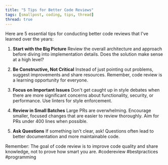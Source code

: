 ```yaml
---
title: "5 Tips for Better Code Reviews"
tags: [smallpost, coding, tips, thread]
thread: true
---
```


Here are 5 essential tips for conducting better code reviews that I've learned over the years:

1. **Start with the Big Picture**
Review the overall architecture and approach before diving into implementation details. Does the solution make sense at a high level?

2. **Be Constructive, Not Critical**
Instead of just pointing out problems, suggest improvements and share resources. Remember, code review is a learning opportunity for everyone.

3. **Focus on Important Issues**
Don't get caught up in style debates when there are more significant concerns about functionality, security, or performance. Use linters for style enforcement.

4. **Review in Small Batches**
Large PRs are overwhelming. Encourage smaller, focused changes that are easier to review thoroughly. Aim for PRs under 400 lines when possible.

5. **Ask Questions**
If something isn't clear, ask! Questions often lead to better documentation and more maintainable code.

Remember: The goal of code review is to improve code quality and share knowledge, not to prove how smart you are. #codereview #bestpractices #programming 